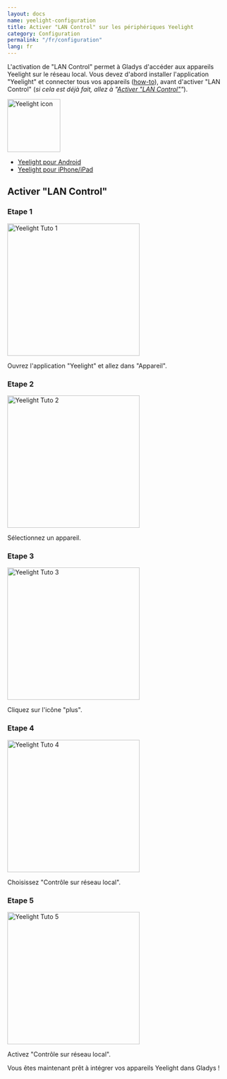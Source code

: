 ```yaml
---
layout: docs
name: yeelight-configuration
title: Activer "LAN Control" sur les périphériques Yeelight
category: Configuration
permalink: "/fr/configuration"
lang: fr
---
```


L'activation de "LAN Control" permet à Gladys d'accéder aux appareils Yeelight sur le réseau local.
Vous devez d'abord installer l'application "Yeelight" et connecter tous vos appareils ([how-to](https://www.yeelight.com/faqs/yeelight-app)), avant d'activer "LAN Control" (*si cela est déjà fait, allez à "[Activer "LAN Control"](#activer-lan-control)"*).

<img src="/assets/image/configuration/yeelight/yeelight-logo.png" alt="Yeelight icon" class="img-responsive" width="120" />

- [Yeelight pour Android](https://play.google.com/store/apps/details?id=com.yeelight.cherry "Yeelight pour Android")
- [Yeelight pour iPhone/iPad](https://apps.apple.com/fr/app/yeelight/id977125608 "Yeelight pour iPhone/iPad")

## Activer "LAN Control"

### Etape 1

<img src="/assets/image/configuration/yeelight/yeelight-lan-control-1.png" alt="Yeelight Tuto 1" class="img-responsive" width="300" />

Ouvrez l'application "Yeelight" et allez dans "Appareil".

### Etape 2

<img src="/assets/image/configuration/yeelight/yeelight-lan-control-2.png" alt="Yeelight Tuto 2" class="img-responsive" width="300" />

Sélectionnez un appareil.

### Etape 3

<img src="/assets/image/configuration/yeelight/yeelight-lan-control-3.png" alt="Yeelight Tuto 3" class="img-responsive" width="300" />


Cliquez sur l'icône "plus".

### Etape 4

<img src="/assets/image/configuration/yeelight/yeelight-lan-control-4.png" alt="Yeelight Tuto 4" class="img-responsive" width="300" />

Choisissez "Contrôle sur réseau local".

### Etape 5

<img src="/assets/image/configuration/yeelight/yeelight-lan-control-5.png" alt="Yeelight Tuto 5" class="img-responsive" width="300" />

Activez "Contrôle sur réseau local".

Vous êtes maintenant prêt à intégrer vos appareils Yeelight dans Gladys !
